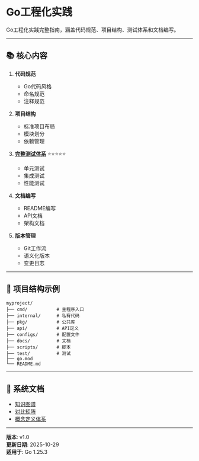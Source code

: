 ﻿# Go工程化实践

Go工程化实践完整指南，涵盖代码规范、项目结构、测试体系和文档编写。

---

## 📚 核心内容

1. **代码规范**
   - Go代码风格
   - 命名规范
   - 注释规范

2. **项目结构**
   - 标准项目布局
   - 模块划分
   - 依赖管理

3. **[完整测试体系](./01-完整测试体系/README.md)** ⭐⭐⭐⭐⭐
   - 单元测试
   - 集成测试
   - 性能测试

4. **文档编写**
   - README编写
   - API文档
   - 架构文档

5. **版本管理**
   - Git工作流
   - 语义化版本
   - 变更日志

---

## 🚀 项目结构示例

```
myproject/
├── cmd/           # 主程序入口
├── internal/      # 私有代码
├── pkg/           # 公共库
├── api/           # API定义
├── configs/       # 配置文件
├── docs/          # 文档
├── scripts/       # 脚本
├── test/          # 测试
├── go.mod
└── README.md
```

---

## 📖 系统文档

- [知识图谱](./00-知识图谱.md)
- [对比矩阵](./00-对比矩阵.md)
- [概念定义体系](./00-概念定义体系.md)

---

**版本**: v1.0  
**更新日期**: 2025-10-29  
**适用于**: Go 1.25.3
